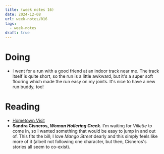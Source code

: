 ```yaml
---
title: (week notes 16)
date: 2024-12-08
url: week-notes/016
tags:
  - week-notes
draft: true
---
```

# Doing
* I went for a run with a good friend at an indoor track near me. The track itself is quite short, so the run is a little awkward, but it's a super soft flooring which made the run easy on my joints. It's nice to have a new run buddy, too!
# Reading
* [Hometown Visit](https://lanadelrue.bearblog.dev/hometown-visit)
* **Sandra Cisneros, _Woman Hollering Creek_.** I'm waiting for _Villette_ to come in, so I wanted something that would be easy to jump in and out of. This fits the bill; I love _Mango Street_ dearly and this simply feels like more of it (albeit not following one character, but then, Cisneros's stories all seem to co-exist).
